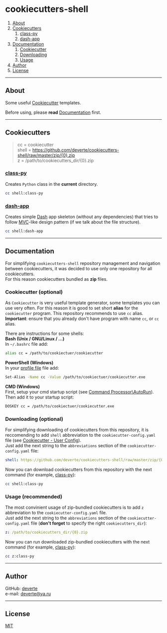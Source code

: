 # cookiecutters-shell

1. [About](#About)
2. [Cookiecutters](#Cookiecutters)
    1. [class-py](#class-py)
    2. [dash-app](#dash-app)
3. [Documentation](#Documentation)
    1. [Cookiecutter](#Cookiecutter-optional)
    2. [Downloading](#Downloading-optional)
    3. [Usage](#Usage-recommended)
3. [Author](#Author)
4. [License](#License)

---


## About
Some useful [Cookiecutter](https://cookiecutter.readthedocs.io/en/1.7.0/) templates.

Before using, please **read** [Documentation](#Documentation) first.


---


## Cookiecutters
> cc = cookiecutter  
> shell = https://github.com/deverte/cookiecutters-shell/raw/master/zip/{0}.zip  
> z = /path/to/cookiecutters_dir/{0}.zip

### [class-py](/cookiecutters/class-py)
Creates `Python` class in the **current** directory.
```sh
cc shell:class-py
```

### [dash-app](/cookiecutters/dash-app)
Creates simple [Dash](https://dash.plotly.com/) app skeleton (without any dependencies) that tries to follow [MVC](https://en.wikipedia.org/wiki/Model%E2%80%93view%E2%80%93controller)-like design pattern (if we talk about the file structure).
```sh
cc shell:dash-app
```


---


## Documentation
For simplifying `cookiecutters-shell` repository management and navigation between cookiecutters, it was decided to use only one repository for all cookiecutters.  
For this reason cookiecutters bundled as **zip** files.  

### Cookiecutter (optional)
As `Cookiecutter` is very useful template generator, some templates you can use very often. For this reason it is good to set short **alias** for the `cookiecutter` program. This repository recommends to use `cc` alias. **Important**: ensure that you already don't have program with name `cc`, or `cc` alias.

There are instructions for some shells:  
**Bash (Unix / GNU/Linux / ...)**  
In `~/.bashrc` file add:
```sh
alias cc = /path/to/cookiectuer/cookiecutter
```

**PowerShell (Windows)**  
In your [profile file](https://docs.microsoft.com/en-us/powershell/module/microsoft.powershell.core/about/about_profiles?view=powershell-7) file add:
```sh
Set-Alias -Name cc -Value /path/to/cookiectuer/cookiecutter.exe
```

**CMD (Windows)**  
First, setup your cmd startup script (see [Command Processor\AutoRun](https://docs.microsoft.com/en-us/previous-versions/windows/it-pro/windows-server-2003/cc779439(v=ws.10)?redirectedfrom=MSDN)).
Then add it to your startup script:
```sh
DOSKEY cc = /path/to/cookiectuer/cookiecutter.exe
```


### Downloading (optional)
For simplifying downloading of cookiecutters from this repository, it is reccomending to add `shell` abbreviation to the `cookiecutter-config.yaml` file (see [Cookiecutter - User Config](https://cookiecutter.readthedocs.io/en/1.7.0/advanced/user_config.html)).  
Just add the next string to the `abbreviations` section of the `cookiecutter-config.yaml` file:
```yaml
shell: https://github.com/deverte/cookiecutters-shell/raw/master/zip/{0}.zip
```

Now you can download cookiecutters from this repository with the next command (for example, [class-py](/class-py)):
```sh
cc shell:class-py
```

### Usage (recommended)
The most convinient usage of zip-bundled cookiecutters is to add `z` abbreviation to the `cookiecutter-config.yaml` file.  
Just add the next string to the `abbreviations` section of the `cookiecutter-config.yaml` file (**don't forget** to specify the right `cookiecutters_dir`):
```yaml
z: /path/to/cookiecutters_dir/{0}.zip
```

Now you can run downloaded zip-bundled cookiecutters with the next command (for example, [class-py](/class-py)):
```sh
cc z:class-py
```


---


## Author
GitHub: [deverte](https://github.com/deverte)  
e-mail: [deverte@ya.ru](mailto:deverte@ya.ru)


---


## License
[MIT](/LICENSE)